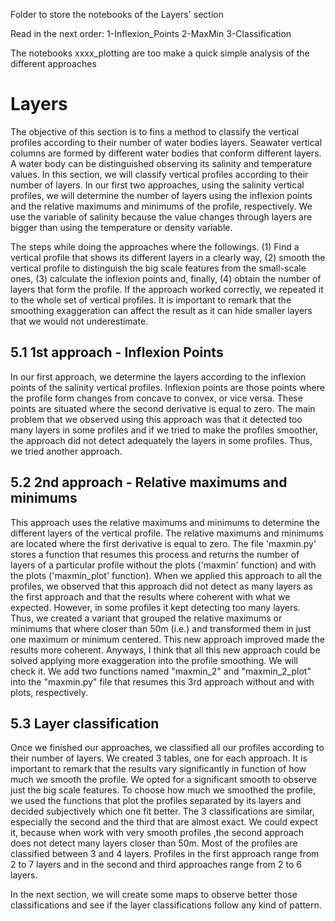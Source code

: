 Folder to store the notebooks of the Layers' section

Read in the next order: 1-Inflexion_Points 2-MaxMin 3-Classification

The notebooks xxxx_plotting are too make a quick simple analysis of the different approaches

# Layers
The objective of this section is to fins a method to classify the vertical profiles according to their number of water bodies layers. Seawater vertical columns are formed by different water bodies that conform different layers. A water body can be distinguished observing its salinity and temperature values. In this section, we will classify vertical profiles according to their number of layers. In our first two approaches, using the salinity vertical profiles, we will determine the number of layers using the inflexion points and the relative maximums and minimums of the profile, respectively. We use the variable of salinity because the value changes through layers are bigger than using the temperature or density variable.

The steps while doing the approaches where the followings. (1) Find a vertical profile that shows its different layers in a clearly way, (2) smooth the vertical profile to distinguish the big scale features from the small-scale ones, (3) calculate the inflexion points and, finally, (4) obtain the number of layers that form the profile. If the approach worked correctly, we repeated it to the whole set of vertical profiles. It is important to remark that the smoothing exaggeration can affect the result as it can hide smaller layers that we would not underestimate.

## 5.1 1st approach - Inflexion Points
In our first approach, we determine the layers according to the inflexion points of the salinity vertical profiles. Inflexion points are those points where the profile form changes from concave to convex, or vice versa. These points are situated where the second derivative is equal to zero.
The main problem that we observed using this approach was that it detected too many layers in some profiles and if we tried to make the profiles smoother, the approach did not detect adequately the layers in some profiles. Thus, we tried another approach.

## 5.2	2nd approach - Relative maximums and minimums 
This approach uses the relative maximums and minimums to determine the different layers of the vertical profile. The relative maximums and minimums are located where the first derivative is equal to zero.
The file 'maxmin.py' stores a function that resumes this process and returns the number of layers of a particular profile without the plots ('maxmin' function) and with the plots ('maxmin_plot' function).
When we applied this approach to all the profiles, we observed that this approach did not detect as many layers as the first approach and that the results where coherent with what we expected. However, in some profiles it kept detecting too many layers. Thus, we created a variant that grouped the relative maximums or minimums that where closer than 50m (i.e.) and transformed them in just one maximum or minimum centered. This new approach improved made the results more coherent. Anyways, I think that all this new approach could be solved applying more exaggeration into the profile smoothing. We will check it.
We add two functions named "maxmin_2" and "maxmin_2_plot" into the "maxmin.py" file that resumes this 3rd approach without and with plots, respectively.

## 5.3	Layer classification
Once we finished our approaches, we classified all our profiles according to their number of layers.
We created 3 tables, one for each approach. It is important to remark that the results vary significantly in function of how much we smooth the profile. We opted for a significant smooth to observe just the big scale features. To choose how much we smoothed the profile, we used the functions that plot the profiles separated by its layers and decided subjectively which one fit better.
The 3 classifications are similar, especially the second and the third that are almost exact. We could expect it, because when work with very smooth profiles ,the second approach does not detect many layers closer than 50m. Most of the profiles are classified between 3 and 4 layers. Profiles in the first approach range from 2 to 7 layers and in the second and third approaches range from 2 to 6 layers.

In the next section, we will create some maps to observe better those classifications and see if the layer classifications follow any kind of pattern.

